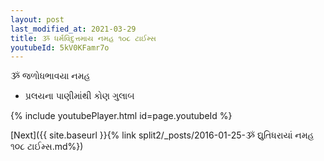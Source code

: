 ```yaml
---
layout: post
last_modified_at: 2021-03-29
title: ૐ ધર્મવિદુત્તમાય નમહ ૧૦૮ ટાઈમ્સ
youtubeId: 5kV0KFamr7o
---
```

 
 
 ૐ જળોધભાવયા નમહ  
 
 -  પ્રલયના પાણીમાંથી કોણ ગુલાબ 
 
  
 
  
 
 
 
 
 
 


{% include youtubePlayer.html id=page.youtubeId %}
 
[Next]({{ site.baseurl }}{% link  split2/_posts/2016-01-25-ૐ દ્યુતિધરાયાં નમહ ૧૦૮ ટાઈમ્સ.md%})
 
